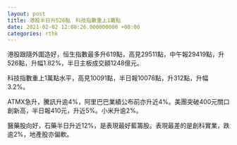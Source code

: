 ```yaml
---
layout: post
title: 港股半日升526點　科技指數重上1萬點
date: 2021-02-02 12:08:26.000000000 +08:00
categories: rthk
---
```


港股跟隨外圍造好，恒生指數最多升619點，高見29511點，中午報29419點，升526點，升幅1.82%，半日主板成交額1248億元。

科技指數重上1萬點水平，高見10091點，半日報10078點，升312點，升幅3.2%。

ATMX急升，騰訊升逾4%，阿里巴巴業績公布前亦升近4%。美團突破400元關口創新高，半日報410元，升近5%。小米升逾2%。

醫藥股向好，石藥半日升近12%，是表現最好藍籌股。表現最差的是創科實業，跌逾2%，地產股亦偏軟。
